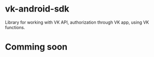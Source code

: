 vk-android-sdk
==============

Library for working with VK API, authorization through VK app, using VK functions.

Comming soon
==============
